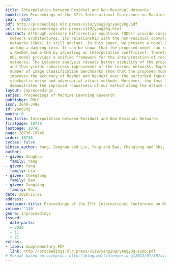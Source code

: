 ```yaml
---
title: Interpolation between Residual and Non-Residual Networks
booktitle: Proceedings of the 37th International Conference on Machine Learning
year: '2020'
pdf: http://proceedings.mlr.press/v119/yang20g/yang20g.pdf
url: http://proceedings.mlr.press/v119/yang20g.html
abstract: Although ordinary differential equations (ODEs) provide insights for designing
  network architectures, its relationship with the non-residual convolutional neural
  networks (CNNs) is still unclear. In this paper, we present a novel ODE model by
  adding a damping term. It can be shown that the proposed model can recover both
  a ResNet and a CNN by adjusting an interpolation coefficient. Therefore, the damped
  ODE model provides a unified framework for the interpretation of residual and non-residual
  networks. The Lyapunov analysis reveals better stability of the proposed model,
  and thus yields robustness improvement of the learned networks. Experiments on a
  number of image classification benchmarks show that the proposed model substantially
  improves the accuracy of ResNet and ResNeXt over the perturbed inputs from both
  stochastic noise and adversarial attack methods. Moreover, the loss landscape analysis
  demonstrates the improved robustness of our method along the attack direction.
layout: inproceedings
series: Proceedings of Machine Learning Research
publisher: PMLR
issn: 2640-3498
id: yang20g
month: 0
tex_title: Interpolation between Residual and Non-Residual Networks
firstpage: 10736
lastpage: 10745
page: 10736-10745
order: 10736
cycles: false
bibtex_author: Yang, Zonghan and Liu, Yang and Bao, Chenglong and Shi, Zuoqiang
author:
- given: Zonghan
  family: Yang
- given: Yang
  family: Liu
- given: Chenglong
  family: Bao
- given: Zuoqiang
  family: Shi
date: 2020-11-21
address: 
container-title: Proceedings of the 37th International Conference on Machine Learning
volume: '119'
genre: inproceedings
issued:
  date-parts:
  - 2020
  - 11
  - 21
extras:
- label: Supplementary PDF
  link: http://proceedings.mlr.press/v119/yang20g/yang20g-supp.pdf
# Format based on citeproc: http://blog.martinfenner.org/2013/07/30/citeproc-yaml-for-bibliographies/
---
```

